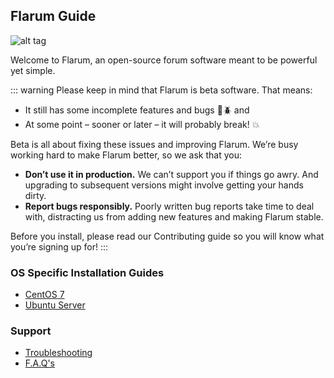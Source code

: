 ## Flarum Guide

![alt tag](http://flarum.org/img/logo.png)

Welcome to Flarum, an open-source forum software meant to be powerful yet simple.

::: warning
Please keep in mind that Flarum is beta software. That means:

- It still has some incomplete features and bugs :bug::beetle: and
- At some point – sooner or later – it will probably break! :boom:

Beta is all about fixing these issues and improving Flarum. We’re busy working hard to make Flarum better, so we ask that you:

- **Don’t use it in production.** We can’t support you if things go awry. And upgrading to subsequent versions might involve getting your hands dirty.
- **Report bugs responsibly.** Poorly written bug reports take time to deal with, distracting us from adding new features and making Flarum stable.

Before you install, please read our Contributing guide so you will know what you’re signing up for!
:::

### OS Specific Installation Guides

- [CentOS 7](installation/centos-7)
- [Ubuntu Server](installation/ubuntu-server)

### Support

- [Troubleshooting](troubleshooting)
- [F.A.Q's](faq)
